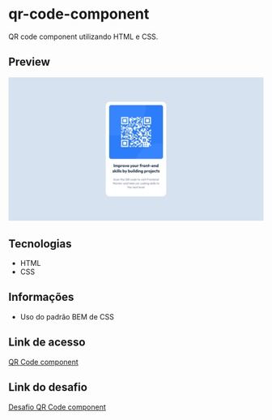 # qr-code-component

QR code component utilizando HTML e CSS.

## Preview

![Preview do projeto](img/qr-code-component-preview.png "QR Code component preview")

## Tecnologias

- HTML
- CSS

## Informações

- Uso do padrão BEM de CSS

## Link de acesso

<a href="https://udanielnogueira.github.io/qr-code-component/" target="_blank">QR Code component</a>

## Link do desafio

<a href="https://www.frontendmentor.io/challenges/qr-code-component-iux_sIO_H" target="_blank">Desafio QR Code component</a>
